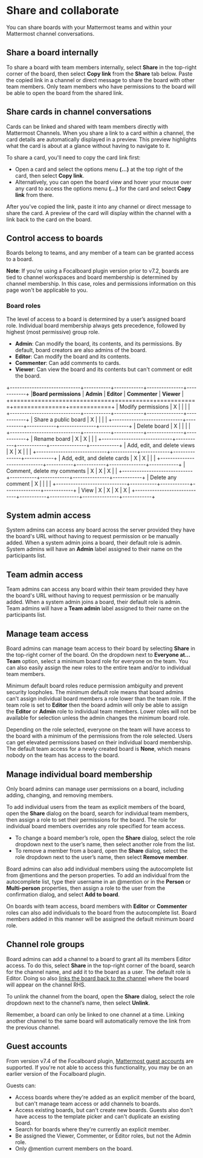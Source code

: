 # Share and collaborate

You can share boards with your Mattermost teams and within your Mattermost channel conversations.

## Share a board internally

To share a board with team members internally, select **Share** in the top-right corner of the board, then select **Copy link** from the **Share** tab below. Paste the copied link in a channel or direct message to share the board with other team members. Only team members who have permissions to the board will be able to open the board from the shared link.

## Share cards in channel conversations

Cards can be linked and shared with team members directly with Mattermost Channels. When you share a link to a card within a channel, the card details are automatically displayed in a preview. This preview highlights what the card is about at a glance without having to navigate to it.

To share a card, you'll need to copy the card link first:

- Open a card and select the options menu **(...)** at the top right of the card, then select **Copy link**.
- Alternatively, you can open the board view and hover your mouse over any card to access the options menu **(...)** for the card and select **Copy link** from there.

After you've copied the link, paste it into any channel or direct message to share the card. A preview of the card will display within the channel with a link back to the card on the board.

## Control access to boards

Boards belong to teams, and any member of a team can be granted access to a board.

**Note**: If you're using a Focalboard plugin version prior to v7.2, boards are tied to channel workspaces and board membership is determined by channel membership. In this case, roles and permissions information on this page won't be applicable to you.

### Board roles

The level of access to a board is determined by a user’s assigned board role. Individual board membership always gets precedence, followed by highest (most permissive) group role.

- **Admin**: Can modify the board, its contents, and its permissions. By default, board creators are also admins of the board.
- **Editor**: Can modify the board and its contents.
- **Commenter**: Can add comments to cards.
- **Viewer**: Can view the board and its contents but can't comment or edit the board.

+-----------------------------+-----------+------------+---------------+------------+
|**Board permissions**        | **Admin** | **Editor** | **Commenter** | **Viewer** |
+=============================+===========+============+===============+============+
| Modify permissions          |   X       |            |               |            |
+-----------------------------+-----------+------------+---------------+------------+
| Share a public board        |   X       |            |               |            |
+-----------------------------+-----------+------------+---------------+------------+
| Delete board                |   X       |            |               |            |
+-----------------------------+-----------+------------+---------------+------------+
| Rename board                |   X       |    X       |               |            |
+-----------------------------+-----------+------------+---------------+------------+
| Add, edit, and delete views |   X       |    X       |               |            |
+-----------------------------+-----------+------------+---------------+------------+
| Add, edit, and delete cards |   X       |    X       |               |            |
+-----------------------------+-----------+------------+---------------+------------+
| Comment, delete my comments |   X       |    X       |     X         |            |
+-----------------------------+-----------+------------+---------------+------------+
| Delete any comment          |   X       |            |               |            |
+-----------------------------+-----------+------------+---------------+------------+
| View                        |   X       |    X       |     X         |    X       |
+-----------------------------+-----------+------------+---------------+------------+

## System admin access

System admins can access any board across the server provided they have the board's URL without having to request permission or be manually added. When a system admin joins a board, their default role is admin. System admins will have an **Admin** label assigned to their name on the participants list.

## Team admin access

Team admins can access any board within their team provided they have the board's URL without having to request permission or be manually added. When a system admin joins a board, their default role is admin. Team admins will have a **Team admin** label assigned to their name on the participants list.

## Manage team access

Board admins can manage team access to their board by selecting **Share** in the top-right corner of the board. On the dropdown next to **Everyone at… Team** option, select a minimum board role for everyone on the team. You can also easily assign the new roles to the entire team and/or to individual team members.

Minimum default board roles reduce permission ambiguity and prevent security loopholes. The minimum default role means that board admins can't assign individual board members a role lower than the team role. If the team role is set to **Editor** then the board admin will only be able to assign the **Editor** or **Admin** role to individual team members. Lower roles will not be available for selection unless the admin changes the minimum board role.

Depending on the role selected, everyone on the team will have access to the board with a minimum of the permissions from the role selected. Users can get elevated permissions based on their individual board membership. The default team access for a newly created board is **None**, which means nobody on the team has access to the board.

## Manage individual board membership

Only board admins can manage user permissions on a board, including adding, changing, and removing members.

To add individual users from the team as explicit members of the board, open the **Share** dialog on the board, search for individual team members, then assign a role to set their permissions for the board. The role for individual board members overrides any role specified for team access.

- To change a board member’s role, open the **Share** dialog, select the role dropdown next to the user’s name, then select another role from the list.
- To remove a member from a board, open the **Share** dialog, select the role dropdown next to the user’s name, then select **Remove member**.

Board admins can also add individual members using the autocomplete list from @mentions and the person properties. To add an individual from the autocomplete list, type their username in an @mention or in the **Person** or **Multi-person** properties, then assign a role to the user from the confirmation dialog, and select **Add to board**.

On boards with team access, board members with **Editor** or **Commenter** roles can also add individuals to the board from the autocomplete list. Board members added in this manner will be assigned the default minimum board role.

## Channel role groups

Board admins can add a channel to a board to grant all its members Editor access. To do this, select **Share** in the top-right corner of the board, search for the channel name, and add it to the board as a user. The default role is Editor. Doing so also [links the board back to the channel](link-boards-to-mattermost-channels) where the board will appear on the channel RHS.

To unlink the channel from the board, open the **Share** dialog, select the role dropdown next to the channel’s name, then select **Unlink**.

Remember, a board can only be linked to one channel at a time. Linking another channel to the same board will automatically remove the link from the previous channel.

## Guest accounts

From version v7.4 of the Focalboard plugin, [Mattermost guest accounts](https://docs.mattermost.com/onboard/guest-accounts.html#guest-accounts) are supported. If you're not able to access this functionality, you may be on an earlier version of the Focalboard plugin.

Guests can:

- Access boards where they're added as an explicit member of the board, but can't manage team access or add channels to boards.
- Access existing boards, but can't create new boards. Guests also don't have access to the template picker and can't duplicate an existing board.
- Search for boards where they're currently an explicit member.
- Be assigned the Viewer, Commenter, or Editor roles, but not the Admin role.
- Only @mention current members on the board.

